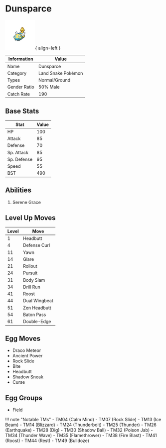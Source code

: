 # Dunsparce

![Dunsparce](../images/pokemon/206.png){ align=left }

| Information | Value |
|------------|--------|
| Name | Dunsparce |
| Category | Land Snake Pokémon |
| Types | Normal/Ground |
| Gender Ratio | 50% Male |
| Catch Rate | 190 |

## Base Stats

| Stat | Value |
|------|-------|
| HP | 100 |
| Attack | 85 |
| Defense | 70 |
| Sp. Attack | 85 |
| Sp. Defense | 95 |
| Speed | 55 |
| BST | 490 |

## Abilities
1. Serene Grace

## Level Up Moves
| Level | Move |
|-------|------|
| 1 | Headbutt |
| 4 | Defense Curl |
| 11 | Yawn |
| 14 | Glare |
| 21 | Rollout |
| 24 | Pursuit |
| 31 | Body Slam |
| 34 | Drill Run |
| 41 | Roost |
| 44 | Dual Wingbeat |
| 51 | Zen Headbutt |
| 54 | Baton Pass |
| 61 | Double-Edge |

## Egg Moves
- Draco Meteor
- Ancient Power
- Rock Slide
- Bite
- Headbutt
- Shadow Sneak
- Curse

## Egg Groups
- Field

!!! note "Notable TMs"
    - TM04 (Calm Mind)
    - TM07 (Rock Slide)
    - TM13 (Ice Beam)
    - TM14 (Blizzard)
    - TM24 (Thunderbolt)
    - TM25 (Thunder)
    - TM26 (Earthquake)
    - TM28 (Dig)
    - TM30 (Shadow Ball)
    - TM32 (Poison Jab)
    - TM34 (Thunder Wave)
    - TM35 (Flamethrower)
    - TM38 (Fire Blast)
    - TM41 (Roost)
    - TM44 (Rest)
    - TM49 (Bulldoze)
